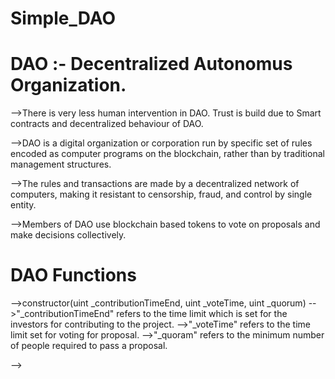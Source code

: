 # Simple_DAO
 

# DAO :- Decentralized Autonomus Organization.

-->There is very less human intervention in DAO. Trust is build due to Smart contracts and decentralized behaviour of DAO.

-->DAO is a digital organization or corporation run by specific set of rules encoded as computer programs on the blockchain, rather than by traditional management structures.

-->The rules and transactions are made by a decentralized network of computers, making it resistant to censorship, fraud, and control by single entity.

-->Members of DAO use blockchain based tokens to vote on proposals and make decisions collectively.


# DAO Functions

-->constructor(uint _contributionTimeEnd, uint _voteTime, uint _quorum)
   -->"_contributionTimeEnd" refers to the time limit which is set for the investors for contributing to the project.
   -->"_voteTime" refers to the time limit set for voting for proposal.
   -->"_quoram" refers to the minimum number of people required to pass a proposal.
   
-->




